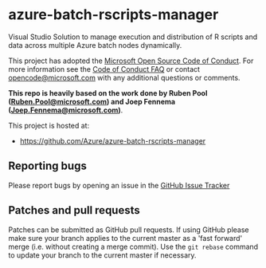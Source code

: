 # azure-batch-rscripts-manager
Visual Studio Solution to manage execution and distribution of R scripts and data across multiple Azure batch nodes dynamically.

This project has adopted the [Microsoft Open Source Code of
Conduct](https://opensource.microsoft.com/codeofconduct/). For more information
see the [Code of Conduct
FAQ](https://opensource.microsoft.com/codeofconduct/faq/) or contact
[opencode@microsoft.com](mailto:opencode@microsoft.com) with any additional
questions or comments.

**This repo is heavily based on the work done by Ruben Pool (Ruben.Pool@microsoft.com) and Joep Fennema (Joep.Fennema@microsoft.com)**.


This project is hosted at:

  * https://github.com/Azure/azure-batch-rscripts-manager
  
  ## Reporting bugs

Please report bugs  by opening an issue in the [GitHub Issue Tracker](https://github.com/Azure/azure-batch-rscripts-manager/issues)

## Patches and pull requests

Patches can be submitted as GitHub pull requests. If using GitHub please make sure your branch applies to the current master as a 'fast forward' merge (i.e. without creating a merge commit). Use the `git rebase` command to update your branch to the current master if necessary.
 
